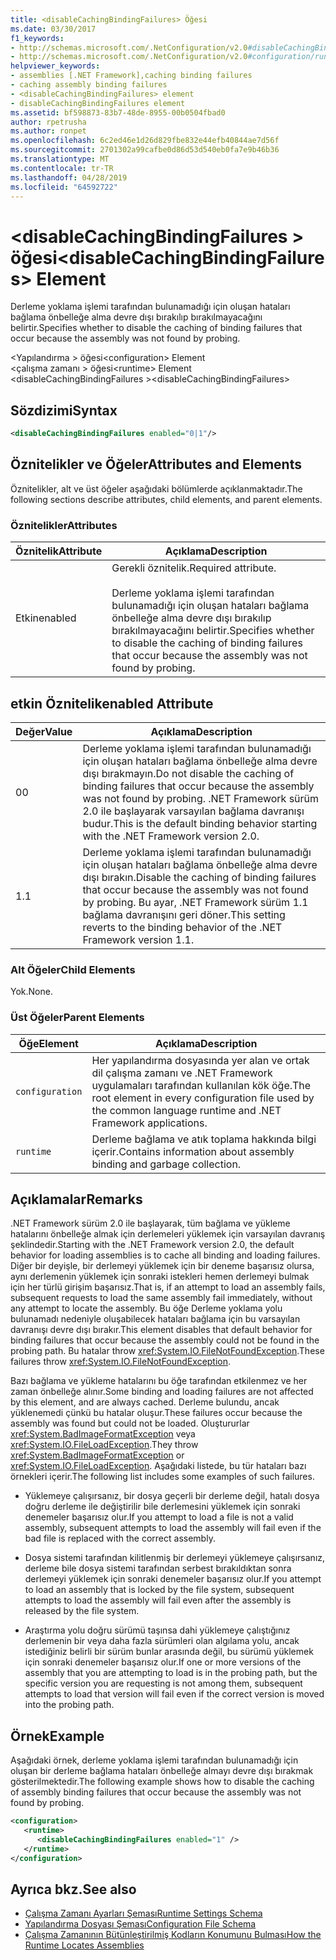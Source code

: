 ```yaml
---
title: <disableCachingBindingFailures> Öğesi
ms.date: 03/30/2017
f1_keywords:
- http://schemas.microsoft.com/.NetConfiguration/v2.0#disableCachingBindingFailures
- http://schemas.microsoft.com/.NetConfiguration/v2.0#configuration/runtime/disableCachingBindingFailures
helpviewer_keywords:
- assemblies [.NET Framework],caching binding failures
- caching assembly binding failures
- <disableCachingBindingFailures> element
- disableCachingBindingFailures element
ms.assetid: bf598873-83b7-48de-8955-00b0504fbad0
author: rpetrusha
ms.author: ronpet
ms.openlocfilehash: 6c2ed46e1d26d829fbe832e44efb40844ae7d56f
ms.sourcegitcommit: 2701302a99cafbe0d86d53d540eb0fa7e9b46b36
ms.translationtype: MT
ms.contentlocale: tr-TR
ms.lasthandoff: 04/28/2019
ms.locfileid: "64592722"
---
```

# <a name="disablecachingbindingfailures-element"></a><span data-ttu-id="4dc1a-102">\<disableCachingBindingFailures > öğesi</span><span class="sxs-lookup"><span data-stu-id="4dc1a-102">\<disableCachingBindingFailures> Element</span></span>
<span data-ttu-id="4dc1a-103">Derleme yoklama işlemi tarafından bulunamadığı için oluşan hataları bağlama önbelleğe alma devre dışı bırakılıp bırakılmayacağını belirtir.</span><span class="sxs-lookup"><span data-stu-id="4dc1a-103">Specifies whether to disable the caching of binding failures that occur because the assembly was not found by probing.</span></span>  
  
 <span data-ttu-id="4dc1a-104">\<Yapılandırma > öğesi</span><span class="sxs-lookup"><span data-stu-id="4dc1a-104">\<configuration> Element</span></span>  
<span data-ttu-id="4dc1a-105">\<çalışma zamanı > öğesi</span><span class="sxs-lookup"><span data-stu-id="4dc1a-105">\<runtime> Element</span></span>  
<span data-ttu-id="4dc1a-106">\<disableCachingBindingFailures ></span><span class="sxs-lookup"><span data-stu-id="4dc1a-106">\<disableCachingBindingFailures></span></span>  
  
## <a name="syntax"></a><span data-ttu-id="4dc1a-107">Sözdizimi</span><span class="sxs-lookup"><span data-stu-id="4dc1a-107">Syntax</span></span>  
  
```xml  
<disableCachingBindingFailures enabled="0|1"/>  
```  
  
## <a name="attributes-and-elements"></a><span data-ttu-id="4dc1a-108">Öznitelikler ve Öğeler</span><span class="sxs-lookup"><span data-stu-id="4dc1a-108">Attributes and Elements</span></span>  
 <span data-ttu-id="4dc1a-109">Öznitelikler, alt ve üst öğeler aşağıdaki bölümlerde açıklanmaktadır.</span><span class="sxs-lookup"><span data-stu-id="4dc1a-109">The following sections describe attributes, child elements, and parent elements.</span></span>  
  
### <a name="attributes"></a><span data-ttu-id="4dc1a-110">Öznitelikler</span><span class="sxs-lookup"><span data-stu-id="4dc1a-110">Attributes</span></span>  
  
|<span data-ttu-id="4dc1a-111">Öznitelik</span><span class="sxs-lookup"><span data-stu-id="4dc1a-111">Attribute</span></span>|<span data-ttu-id="4dc1a-112">Açıklama</span><span class="sxs-lookup"><span data-stu-id="4dc1a-112">Description</span></span>|  
|---------------|-----------------|  
|<span data-ttu-id="4dc1a-113">Etkin</span><span class="sxs-lookup"><span data-stu-id="4dc1a-113">enabled</span></span>|<span data-ttu-id="4dc1a-114">Gerekli öznitelik.</span><span class="sxs-lookup"><span data-stu-id="4dc1a-114">Required attribute.</span></span><br /><br /> <span data-ttu-id="4dc1a-115">Derleme yoklama işlemi tarafından bulunamadığı için oluşan hataları bağlama önbelleğe alma devre dışı bırakılıp bırakılmayacağını belirtir.</span><span class="sxs-lookup"><span data-stu-id="4dc1a-115">Specifies whether to disable the caching of binding failures that occur because the assembly was not found by probing.</span></span>|  
  
## <a name="enabled-attribute"></a><span data-ttu-id="4dc1a-116">etkin Öznitelik</span><span class="sxs-lookup"><span data-stu-id="4dc1a-116">enabled Attribute</span></span>  
  
|<span data-ttu-id="4dc1a-117">Değer</span><span class="sxs-lookup"><span data-stu-id="4dc1a-117">Value</span></span>|<span data-ttu-id="4dc1a-118">Açıklama</span><span class="sxs-lookup"><span data-stu-id="4dc1a-118">Description</span></span>|  
|-----------|-----------------|  
|<span data-ttu-id="4dc1a-119">0</span><span class="sxs-lookup"><span data-stu-id="4dc1a-119">0</span></span>|<span data-ttu-id="4dc1a-120">Derleme yoklama işlemi tarafından bulunamadığı için oluşan hataları bağlama önbelleğe alma devre dışı bırakmayın.</span><span class="sxs-lookup"><span data-stu-id="4dc1a-120">Do not disable the caching of binding failures that occur because the assembly was not found by probing.</span></span> <span data-ttu-id="4dc1a-121">.NET Framework sürüm 2.0 ile başlayarak varsayılan bağlama davranışı budur.</span><span class="sxs-lookup"><span data-stu-id="4dc1a-121">This is the default binding behavior starting with the .NET Framework version 2.0.</span></span>|  
|<span data-ttu-id="4dc1a-122">1.</span><span class="sxs-lookup"><span data-stu-id="4dc1a-122">1</span></span>|<span data-ttu-id="4dc1a-123">Derleme yoklama işlemi tarafından bulunamadığı için oluşan hataları bağlama önbelleğe alma devre dışı bırakın.</span><span class="sxs-lookup"><span data-stu-id="4dc1a-123">Disable the caching of binding failures that occur because the assembly was not found by probing.</span></span> <span data-ttu-id="4dc1a-124">Bu ayar, .NET Framework sürüm 1.1 bağlama davranışını geri döner.</span><span class="sxs-lookup"><span data-stu-id="4dc1a-124">This setting reverts to the binding behavior of the .NET Framework version 1.1.</span></span>|  
  
### <a name="child-elements"></a><span data-ttu-id="4dc1a-125">Alt Öğeler</span><span class="sxs-lookup"><span data-stu-id="4dc1a-125">Child Elements</span></span>  
 <span data-ttu-id="4dc1a-126">Yok.</span><span class="sxs-lookup"><span data-stu-id="4dc1a-126">None.</span></span>  
  
### <a name="parent-elements"></a><span data-ttu-id="4dc1a-127">Üst Öğeler</span><span class="sxs-lookup"><span data-stu-id="4dc1a-127">Parent Elements</span></span>  
  
|<span data-ttu-id="4dc1a-128">Öğe</span><span class="sxs-lookup"><span data-stu-id="4dc1a-128">Element</span></span>|<span data-ttu-id="4dc1a-129">Açıklama</span><span class="sxs-lookup"><span data-stu-id="4dc1a-129">Description</span></span>|  
|-------------|-----------------|  
|`configuration`|<span data-ttu-id="4dc1a-130">Her yapılandırma dosyasında yer alan ve ortak dil çalışma zamanı ve .NET Framework uygulamaları tarafından kullanılan kök öğe.</span><span class="sxs-lookup"><span data-stu-id="4dc1a-130">The root element in every configuration file used by the common language runtime and .NET Framework applications.</span></span>|  
|`runtime`|<span data-ttu-id="4dc1a-131">Derleme bağlama ve atık toplama hakkında bilgi içerir.</span><span class="sxs-lookup"><span data-stu-id="4dc1a-131">Contains information about assembly binding and garbage collection.</span></span>|  
  
## <a name="remarks"></a><span data-ttu-id="4dc1a-132">Açıklamalar</span><span class="sxs-lookup"><span data-stu-id="4dc1a-132">Remarks</span></span>  
 <span data-ttu-id="4dc1a-133">.NET Framework sürüm 2.0 ile başlayarak, tüm bağlama ve yükleme hatalarını önbelleğe almak için derlemeleri yüklemek için varsayılan davranış şeklindedir.</span><span class="sxs-lookup"><span data-stu-id="4dc1a-133">Starting with the .NET Framework version 2.0, the default behavior for loading assemblies is to cache all binding and loading failures.</span></span> <span data-ttu-id="4dc1a-134">Diğer bir deyişle, bir derlemeyi yüklemek için bir deneme başarısız olursa, aynı derlemenin yüklemek için sonraki istekleri hemen derlemeyi bulmak için her türlü girişim başarısız.</span><span class="sxs-lookup"><span data-stu-id="4dc1a-134">That is, if an attempt to load an assembly fails, subsequent requests to load the same assembly fail immediately, without any attempt to locate the assembly.</span></span> <span data-ttu-id="4dc1a-135">Bu öğe Derleme yoklama yolu bulunamadı nedeniyle oluşabilecek hataları bağlama için bu varsayılan davranışı devre dışı bırakır.</span><span class="sxs-lookup"><span data-stu-id="4dc1a-135">This element disables that default behavior for binding failures that occur because the assembly could not be found in the probing path.</span></span> <span data-ttu-id="4dc1a-136">Bu hatalar throw <xref:System.IO.FileNotFoundException>.</span><span class="sxs-lookup"><span data-stu-id="4dc1a-136">These failures throw <xref:System.IO.FileNotFoundException>.</span></span>  
  
 <span data-ttu-id="4dc1a-137">Bazı bağlama ve yükleme hatalarını bu öğe tarafından etkilenmez ve her zaman önbelleğe alınır.</span><span class="sxs-lookup"><span data-stu-id="4dc1a-137">Some binding and loading failures are not affected by this element, and are always cached.</span></span> <span data-ttu-id="4dc1a-138">Derleme bulundu, ancak yüklenemedi çünkü bu hatalar oluşur.</span><span class="sxs-lookup"><span data-stu-id="4dc1a-138">These failures occur because the assembly was found but could not be loaded.</span></span> <span data-ttu-id="4dc1a-139">Oluştururlar <xref:System.BadImageFormatException> veya <xref:System.IO.FileLoadException>.</span><span class="sxs-lookup"><span data-stu-id="4dc1a-139">They throw <xref:System.BadImageFormatException> or <xref:System.IO.FileLoadException>.</span></span> <span data-ttu-id="4dc1a-140">Aşağıdaki listede, bu tür hataları bazı örnekleri içerir.</span><span class="sxs-lookup"><span data-stu-id="4dc1a-140">The following list includes some examples of such failures.</span></span>  
  
- <span data-ttu-id="4dc1a-141">Yüklemeye çalışırsanız, bir dosya geçerli bir derleme değil, hatalı dosya doğru derleme ile değiştirilir bile derlemesini yüklemek için sonraki denemeler başarısız olur.</span><span class="sxs-lookup"><span data-stu-id="4dc1a-141">If you attempt to load a file is not a valid assembly, subsequent attempts to load the assembly will fail even if the bad file is replaced with the correct assembly.</span></span>  
  
- <span data-ttu-id="4dc1a-142">Dosya sistemi tarafından kilitlenmiş bir derlemeyi yüklemeye çalışırsanız, derleme bile dosya sistemi tarafından serbest bırakıldıktan sonra derlemeyi yüklemek için sonraki denemeler başarısız olur.</span><span class="sxs-lookup"><span data-stu-id="4dc1a-142">If you attempt to load an assembly that is locked by the file system, subsequent attempts to load the assembly will fail even after the assembly is released by the file system.</span></span>  
  
- <span data-ttu-id="4dc1a-143">Araştırma yolu doğru sürümü taşınsa dahi yüklemeye çalıştığınız derlemenin bir veya daha fazla sürümleri olan algılama yolu, ancak istediğiniz belirli bir sürüm bunlar arasında değil, bu sürümü yüklemek için sonraki denemeler başarısız olur.</span><span class="sxs-lookup"><span data-stu-id="4dc1a-143">If one or more versions of the assembly that you are attempting to load is in the probing path, but the specific version you are requesting is not among them, subsequent attempts to load that version will fail even if the correct version is moved into the probing path.</span></span>  
  
## <a name="example"></a><span data-ttu-id="4dc1a-144">Örnek</span><span class="sxs-lookup"><span data-stu-id="4dc1a-144">Example</span></span>  
 <span data-ttu-id="4dc1a-145">Aşağıdaki örnek, derleme yoklama işlemi tarafından bulunamadığı için oluşan bir derleme bağlama hataları önbelleğe almayı devre dışı bırakmak gösterilmektedir.</span><span class="sxs-lookup"><span data-stu-id="4dc1a-145">The following example shows how to disable the caching of assembly binding failures that occur because the assembly was not found by probing.</span></span>  
  
```xml  
<configuration>  
   <runtime>  
      <disableCachingBindingFailures enabled="1" />  
   </runtime>  
</configuration>  
```  
  
## <a name="see-also"></a><span data-ttu-id="4dc1a-146">Ayrıca bkz.</span><span class="sxs-lookup"><span data-stu-id="4dc1a-146">See also</span></span>

- [<span data-ttu-id="4dc1a-147">Çalışma Zamanı Ayarları Şeması</span><span class="sxs-lookup"><span data-stu-id="4dc1a-147">Runtime Settings Schema</span></span>](../../../../../docs/framework/configure-apps/file-schema/runtime/index.md)
- [<span data-ttu-id="4dc1a-148">Yapılandırma Dosyası Şeması</span><span class="sxs-lookup"><span data-stu-id="4dc1a-148">Configuration File Schema</span></span>](../../../../../docs/framework/configure-apps/file-schema/index.md)
- [<span data-ttu-id="4dc1a-149">Çalışma Zamanının Bütünleştirilmiş Kodların Konumunu Bulması</span><span class="sxs-lookup"><span data-stu-id="4dc1a-149">How the Runtime Locates Assemblies</span></span>](../../../../../docs/framework/deployment/how-the-runtime-locates-assemblies.md)

